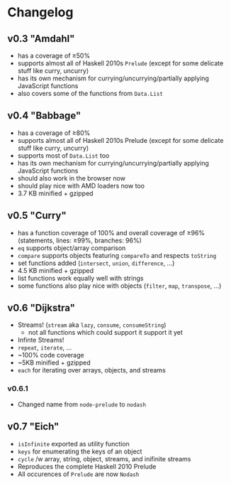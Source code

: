 Changelog
=========

v0.3 "Amdahl"
-------------

+ has a coverage of ≥50%
+ supports almost all of Haskell 2010s `Prelude` (except for some delicate stuff like curry, uncurry)
+ has its own mechanism for currying/uncurrying/partially applying JavaScript functions
+ also covers some of the functions from `Data.List`

v0.4 "Babbage"
--------------

+ has a coverage of ≥80%
+ supports almost all of Haskell 2010s Prelude (except for some delicate stuff like curry, uncurry)
+ supports most of `Data.List` too
+ has its own mechanism for currying/uncurrying/partially applying JavaScript functions
+ should also work in the browser now
+ should play nice with AMD loaders now too
+ 3.7 KB minified + gzipped

v0.5 "Curry"
------------

+ has a function coverage of 100% and overall coverage of ≥96%
  (statements, lines: ≥99%, branches: 96%)
+ `eq` supports object/array comparison
+ `compare` supports objects featuring `compareTo` and respects `toString`
+ set functions added (`intersect`, `union`, `difference`, ...)
+ 4.5 KB minified + gzipped
+ list functions work equally well with strings
+ some functions also play nice with objects (`filter`, `map`, `transpose`, ...)

v0.6 "Dijkstra"
----------------

+ Streams! (`stream` aka `lazy`, `consume`, `consumeString`)
  + not all functions which could support it support it yet
+ Infinte Streams!
+ `repeat`, `iterate`, ...
+ ~100% code coverage
+ ~5KB minified + gzipped
+ `each` for iterating over arrays, objects, and streams

### v0.6.1

+ Changed name from `node-prelude` to `nodash`

v0.7 "Eich"
-----------

+ `isInfinite` exported as utility function
+ `keys` for enumerating the keys of an object
+ `cycle` /w array, string, object, streams, and inifinite streams
+ Reproduces the complete Haskell 2010 Prelude
+ All occurences of `Prelude` are now `Nodash`


